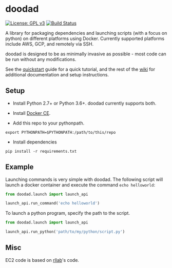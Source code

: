 # doodad

[![License: GPL v3](https://img.shields.io/badge/License-GPLv3-blue.svg)](https://www.gnu.org/licenses/gpl-3.0)
[![Build Status](https://travis-ci.com/justinjfu/doodad.svg?branch=master)](https://travis-ci.com/rail-berkeley/doodad)

A library for packaging dependencies and launching scripts (with a focus on python) on different platforms using Docker.
Currently supported platforms include AWS, GCP, and remotely via SSH.

doodad is designed to be as minimally invasive as possible - most code can be run without any modifications.

See the [quickstart](https://github.com/rail-berkeley/doodad/wiki/Quickstart) guide for a quick tutorial, and the rest of the [wiki](https://github.com/rail-berkeley/doodad/wiki) for additional documentation and setup instructions.

## Setup
- Install Python 2.7+ or Python 3.6+. doodad currently supports both.

- Install [Docker CE](https://docs.docker.com/engine/installation/).

- Add this repo to your pythonpath. 
```
export PYTHONPATH=$PYTHONPATH:/path/to/this/repo
```

- Install dependencies
```
pip install -r requirements.txt
```

## Example
Launching commands is very simple with doodad. The following script will launch a docker container and execute the command `echo helloworld`:

```python
from doodad.launch import launch_api

launch_api.run_command('echo helloworld')
```

To launch a python program, specify the path to the script.
```python
from doodad.launch import launch_api

launch_api.run_python('path/to/my/python/script.py')
```

## Misc

EC2 code is based on [rllab](https://github.com/rll/rllab/)'s code.

